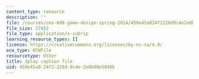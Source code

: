 ```yaml
---
content_type: resource
description: ''
file: /courses/cms-608-game-design-spring-2014/450e45a024f2228d9c4e2e0b80e5048b_1506651.srt
file_size: 27452
file_type: application/x-subrip
learning_resource_types: []
license: https://creativecommons.org/licenses/by-nc-sa/4.0/
ocw_type: OCWFile
resourcetype: Other
title: 3play caption file
uid: 450e45a0-24f2-228d-9c4e-2e0b80e5048b
---
```

